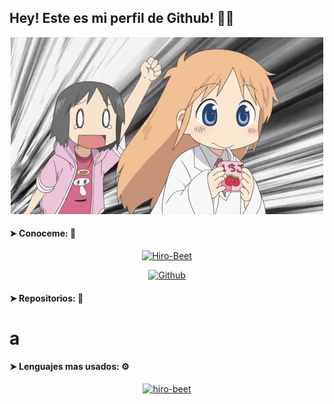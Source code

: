 ## Hey! Este es mi perfil de Github! 💭🚀

<p align="center"><img title="Hiro-Beet" src="https://github.com/Hiro-Beet/Hiro-Beet/blob/main/src/gif.gif"></p>

####  ➤ Conoceme: 🍕

<p align="center"><a href="https://github.com/Hiro-Beet"><img title="Hiro-Beet" src="https://github-readme-stats.vercel.app/api?username=hiro-beet&show_icons=true&include_all_commits=true&custom_title=Hiro-Beet&theme=merko&cache_seconds=320"></a>
</p>

<p align="center">
<a href="https://github.com/Hiro-Beet"><img title="Github" src="https://img.shields.io/badge/hiro-beet-brightgreen?style=for-the-badge&logo=github"></a>
</p>

#### ➤ Repositorios: 🌴

# a
#### ➤  Lenguajes mas usados: ⚙

<p align="center">
<a href="https://github.com/Hiro-Beet"><img title="hiro-beet" src="https://github-readme-stats.vercel.app/api/top-langs/?username=hiro-beet&custom_title=Lenguajes mas usados:&theme=merko&layout=default&line_height=10"></a>
</p>